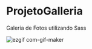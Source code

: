 # ProjetoGalleria
Galeria de Fotos utilizando Sass

![ezgif com-gif-maker](https://user-images.githubusercontent.com/99693673/212760282-4b1fca95-1448-4355-8d4d-1946d0f9b0f3.gif)


